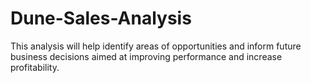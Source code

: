 # Dune-Sales-Analysis
This analysis will help identify areas of opportunities and inform future business decisions aimed at improving performance and increase profitability.
